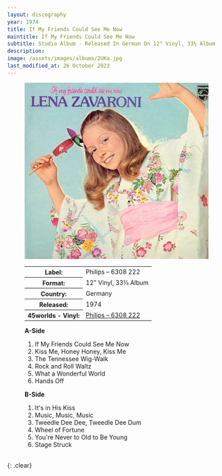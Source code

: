 ```yaml
---
layout: discography
year: 1974
title: If My Friends Could See Me Now
maintitle: If My Friends Could See Me Now
subtitle: Studio Album - Released In German On 12" Vinyl, 33⅓ Album
description: 
image: /assets/images/albums/2UKa.jpg
last_modified_at: 26 October 2023
---
```


<figure class="fig1" id="germany">
<img src="/assets/images/albums/2UKa.jpg" class="full-width" alt="Front Cover for the album If My Friends Could See Me Now Philips – 6308 222 (1974)" />
<figcaption>
<table>
<tr><th>Label:</th><td>Philips – 6308 222</td></tr>
<tr><th>Format:</th><td>12" Vinyl, 33⅓ Album</td></tr>
<tr><th>Country:</th><td>Germany</td></tr>
<tr><th>Released:</th><td>1974</td></tr>
<tr><th>45worlds - Vinyl:</th><td><a class="external-link" href="https://www.45worlds.com/vinyl/album/6308222">Philips – 6308 222</a></td></tr>
</table>
</figcaption>
</figure>

<figure class="fig2" id="tracks">
<figcaption>
<strong>A-Side</strong>
</figcaption>
<ol>
<li>If My Friends Could See Me Now</li>
<li>Kiss Me, Honey Honey, Kiss Me</li>
<li>The Tennessee Wig-Walk</li>
<li>Rock and Roll Waltz</li>
<li>What a Wonderful World</li>
<li>Hands Off</li>
</ol>
<figcaption>
<strong>B-Side</strong>
</figcaption>
<ol>
<li>It's in His Kiss</li>
<li>Music, Music, Music</li>
<li>Tweedle Dee Dee, Tweedle Dee Dum</li>
<li>Wheel of Fortune</li>
<li>You're Never to Old to Be Young</li>
<li>Stage Struck</li>
</ol>
</figure>

<br />{: .clear}

